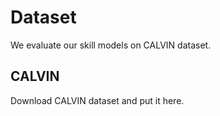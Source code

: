 # Dataset

We evaluate our skill models on CALVIN dataset.


## CALVIN

Download CALVIN dataset and put it here.
